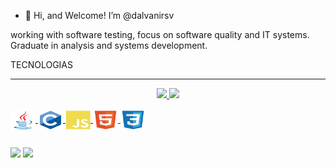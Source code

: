 - 👋 Hi, and Welcome! I’m @dalvanirsv

working with software testing, focus on software quality and IT systems. Graduate in analysis and systems development.

TECNOLOGIAS
________________________________________________________________________________________________________________________________

<div align="center">
  <a href="https://github.com/dalvanirsv">
  <img height="180em" src="https://github-readme-stats.vercel.app/api?username=dalvanirsv&show_icons=true&theme=dracula&include_all_commits=true&count_private=true"/>
  <img height="180em" src="https://github-readme-stats.vercel.app/api/top-langs/?username=dalvanirsv&layout=compact&langs_count=7&theme=dracula"/>
</div>
<div style="display: inline_block"><br>
  <img align="center" alt="Dal-java" height="30" width="40" src="https://raw.githubusercontent.com/devicons/devicon/master/icons/java/java-original.svg">
  <img align="center" alt="Dal-C" height="30" width="40" src="https://raw.githubusercontent.com/devicons/devicon/master/icons/c/c-original.svg">
  <img align="center" alt="Dal-Javascript" height="30" width="40" src="https://raw.githubusercontent.com/devicons/devicon/master/icons/javascript/javascript-plain.svg">
  <img align="center" alt="Dal-html" height="30" width="40" src="https://raw.githubusercontent.com/devicons/devicon/master/icons/html5/html5-original.svg">
  <img align="center" alt="Dal-Css3" height="30" width="40" src="https://raw.githubusercontent.com/devicons/devicon/master/icons/css3/css3-original.svg">
  
</div>

  ##
 
<div> 
 
  <a href = "mailto:eeep.dalvani.vieira@gmail.com"><img src="https://img.shields.io/badge/-Gmail-%23333?style=for-the-badge&logo=gmail&logoColor=white" target="_blank"></a>
  <a href="https://www.linkedin.com/in/dalvanir-vieira-da-silva-7715a5191/" target="_blank"><img src="https://img.shields.io/badge/-LinkedIn-%230077B5?style=for-the-badge&logo=linkedin&logoColor=white" target="_blank"></a> 
 
  
 
</div>
